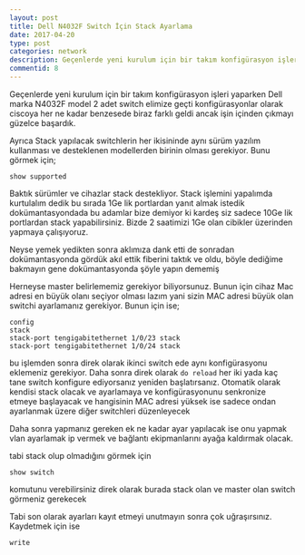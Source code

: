 ```yaml
---
layout: post
title: Dell N4032F Switch İçin Stack Ayarlama
date: 2017-04-20
type: post
categories: network
description: Geçenlerde yeni kurulum için bir takım konfigürasyon işleri yaparken Dell marka N4032F model 2 adet switch elimize geçti konfigürasyonlar
commentid: 8
---
```


Geçenlerde yeni kurulum için bir takım konfigürasyon işleri yaparken Dell marka N4032F model 2 adet switch elimize geçti konfigürasyonlar olarak ciscoya her ne kadar benzesede biraz farklı geldi ancak işin içinden çıkmayı güzelce başardık.

Ayrıca Stack yapılacak switchlerin her ikisininde aynı sürüm yazılım kullanması ve desteklenen modellerden birinin olması gerekiyor. Bunu görmek için;

```
show supported
```

Baktık sürümler ve cihazlar stack destekliyor. Stack işlemini yapalımda kurtulalım dedik bu sırada 1Ge lik portlardan yanıt almak istedik dokümantasyondada bu adamlar bize demiyor ki kardeş siz sadece 10Ge lik portlardan stack yapabilirsiniz. Bizde 2 saatimizi 1Ge olan cibikler üzerinden yapmaya çalışıyoruz.

Neyse yemek yedikten sonra aklımıza dank etti de sonradan dokümantasyonda gördük akıl ettik fiberini taktık ve oldu, böyle dediğime bakmayın gene dokümantasyonda şöyle yapın dememiş 

Herneyse master belirlememiz gerekiyor biliyorsunuz. Bunun için cihaz Mac adresi en büyük olanı seçiyor olması lazım yani sizin MAC adresi büyük olan switchi ayarlamanız gerekiyor. Bunun için ise;

```
config
stack
stack-port tengigabitethernet 1/0/23 stack
stack-port tengigabitethernet 1/0/24 stack
```

bu işlemden sonra direk olarak ikinci switch ede aynı konfigürasyonu eklemeniz gerekiyor. Daha sonra direk olarak `do reload` her iki yada kaç tane switch konfigure ediyorsanız yeniden başlatırsanız. Otomatik olarak kendisi stack olacak ve ayarlamaya ve konfigürasyonunu senkronize etmeye başlayacak ve hangisinin MAC adresi yüksek ise sadece ondan ayarlanmak üzere diğer switchleri düzenleyecek

Daha sonra yapmanız gereken ek ne kadar ayar yapılacak ise onu yapmak vlan ayarlamak ip vermek ve bağlantı ekipmanlarını ayağa kaldırmak olacak.

tabi stack olup olmadığını görmek için

```
show switch
```

komutunu verebilirsiniz direk olarak burada stack olan ve master olan switch görmeniz gerekecek

Tabi son olarak ayarları kayıt etmeyi unutmayın sonra çok uğraşırsınız. Kaydetmek için ise

```
write
```
